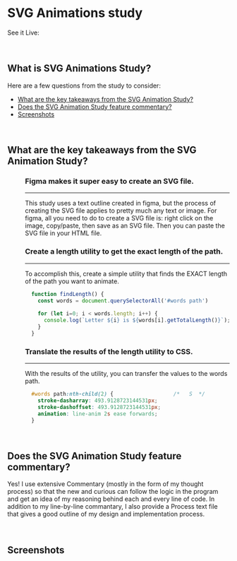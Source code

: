 # SVG Animations study
See it Live: 

<br>

## What is SVG Animations Study?


Here are a few questions from the study to consider:

* [What are the key takeaways from the SVG Animation Study?](#What-are-the-key-takeaways-from-the-SVG-Animation-Study)
* [Does the SVG Animation Study feature commentary?](#Does-the-SVG-Animation-Study-feature-commentary)
* [Screenshots](#Screenshots)

<br>

## What are the key takeaways from the SVG Animation Study?

<dl>
<dd>

### Figma makes it super easy to create an SVG file.
-----
This study uses a text outline created in figma, but the process of creating the SVG file applies to pretty much any text or image. For figma, all
you need to do to create a SVG file is: right click on the image, copy/paste, then save as an SVG file. Then you can paste the SVG file in your HTML
file.


### Create a length utility to get the exact length of the path. 
-----
To accomplish this, create a simple utility that finds the EXACT length of the path you want to animate.
```JavaScript
  function findLength() {
    const words = document.querySelectorAll('#words path')                // select the words path
                                                                
    for (let i=0; i < words.length; i++) {                                // loop through the words paths...
      console.log(`Letter ${i} is ${words[i].getTotalLength()}`);         // "Letter 0 is 493.9128723144531"
    }
  }
```

### Translate the results of the length utility to CSS.
-----
With the results of the utility, you can transfer the values to  the words path.
```CSS
  #words path:nth-child(2) {                   /*   S  */
    stroke-dasharray: 493.9128723144531px;
    stroke-dashoffset: 493.9128723144531px;
    animation: line-anim 2s ease forwards;
  }
```


</dd>
</dl>

<br>

## Does the SVG Animation Study feature commentary?
Yes! I use extensive Commentary (mostly in the form of my thought process) so that the new and curious can follow the logic in the program and get an idea of my reasoning behind each and every line of code.  In addition to my line-by-line commantary, I also provide a Process text file that gives a good outline of my design and implementation process. 

<br>

## Screenshots